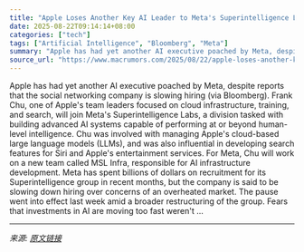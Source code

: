 ```yaml
---
title: "Apple Loses Another Key AI Leader to Meta's Superintelligence Labs"
date: 2025-08-22T09:14:14+08:00
categories: ["tech"]
tags: ["Artificial Intelligence", "Bloomberg", "Meta"]
summary: "Apple has had yet another AI executive poached by Meta, despite reports that the social networking company is slowing hiring (via Bloomberg). Frank Chu, one of Apple's team leaders focused on cloud in"
source_url: "https://www.macrumors.com/2025/08/22/apple-loses-another-key-ai-leader-to-meta/"
---
```


Apple has had yet another AI executive poached by Meta, despite reports that the social networking company is slowing hiring (via Bloomberg). Frank Chu, one of Apple's team leaders focused on cloud infrastructure, training, and search, will join Meta's Superintelligence Labs, a division tasked with building advanced AI systems capable of performing at or beyond human-level intelligence. Chu was involved with managing Apple's cloud-based large language models (LLMs), and was also influential in developing search features for Siri and Apple's entertainment services. For Meta, Chu will work on a new team called MSL Infra, responsible for AI infrastructure development. Meta has spent billions of dollars on recruitment for its Superintelligence group in recent months, but the company is said to be slowing down hiring over concerns of an overheated market. The pause went into effect last week amid a broader restructuring of the group. Fears that investments in AI are moving too fast weren't ...

---

*来源: [原文链接](https://www.macrumors.com/2025/08/22/apple-loses-another-key-ai-leader-to-meta/)*
